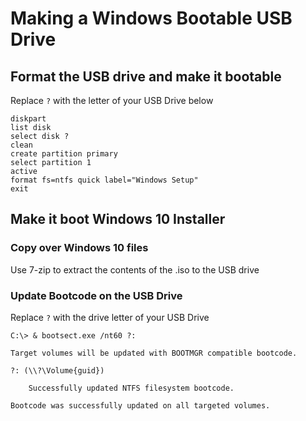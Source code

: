 # Making a Windows Bootable USB Drive

## Format the USB drive and make it bootable

Replace ``?`` with the letter of your USB Drive below

```
diskpart
list disk
select disk ?
clean
create partition primary
select partition 1
active
format fs=ntfs quick label="Windows Setup"
exit
```


## Make it boot Windows 10 Installer

### Copy over Windows 10 files

Use 7-zip to extract the contents of the .iso to the USB drive


### Update Bootcode on the USB Drive

Replace ``?`` with the drive letter of your USB Drive

```
C:\> & bootsect.exe /nt60 ?:

Target volumes will be updated with BOOTMGR compatible bootcode.

?: (\\?\Volume{guid})

    Successfully updated NTFS filesystem bootcode.

Bootcode was successfully updated on all targeted volumes.
```